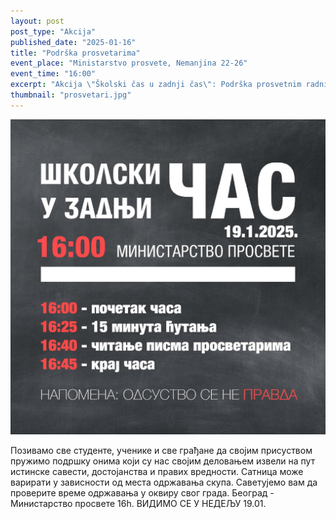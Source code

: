 ```yaml
---
layout: post
post_type: "Akcija"
published_date: "2025-01-16"
title: "Podrška prosvetarima"
event_place: "Ministarstvo prosvete, Nemanjina 22-26"
event_time: "16:00"
excerpt: "Akcija \"Školski čas u zadnji čas\": Podrška prosvetnim radnicima ispred ministarstva prosvete. 19. januar u 16:00."
thumbnail: "prosvetari.jpg"
---
```


<div class="row">
    <div class="col-6">
        <img src="/../slike/prosvetari.jpg" class="img-fluid mb-0" alt="">
    </div>
    <div class="col-6">
        <p class="lh-base fs-5">Позивамо све студенте, ученике и све грађане да својим присуством пружимо подршку онима који су нас својим деловањем извели на пут истинске савести, достојанства и правих вредности. Сатница може варирати у зависности од места одржавања скупа. Саветујемо вам да проверите време одржавања у оквиру свог града.
Београд - Министарство просвете 16h.
ВИДИМО СЕ У НЕДЕЉУ 19.01.</p>
    </div>
</div>